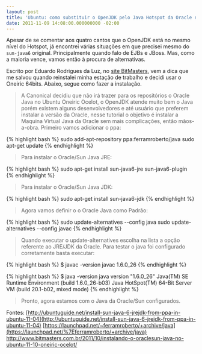 ```yaml
---
layout: post
title: 'Ubuntu: como substituir o OpenJDK pelo Java Hotspot da Oracle no 11.10'
date: 2011-11-09 14:08:00.000000000 -02:00
---
```

Apesar de se comentar aos quatro cantos que o OpenJDK está no mesmo nível do Hotspot, já encontrei várias situações em que precisei mesmo do `sun-java6` original. Principalmente quando falo de EJBs e JBoss. Mas, como a maioria vence, vamos então à procura de alternativas.

Escrito por Eduardo Rodrigues da Luz, no [site BitMasters](http://www.bitmasters.com.br/2011/10/instalando-o-oraclesun-java-no-ubuntu-11-10-oneiric-ocelot/), vem a dica que me salvou quando reinstalei minha estação de trabalho e decidi usar o Oneiric 64bits. Abaixo, segue como fazer a instalação.

>A Canonical decidiu que não irá trazer para os repositórios o Oracle Java no Ubuntu Oneiric Ocelot, o OpenJDK atende muito bem o Java porém existem alguns desenvolvedores e até usuário que preferem instalar a versão da Oracle, nesse tutorial o objetivo é instalar a Maquina Virtual Java da Oracle sem mais complicações, então mãos-a-obra.
> Primeiro vamos adicionar o ppa:

{% highlight bash %}
sudo add-apt-repository ppa:ferramroberto/java
sudo apt-get update
{% endhighlight %}

> Para instalar o Oracle/Sun Java JRE:

{% highlight bash %}
sudo apt-get install sun-java6-jre sun-java6-plugin
{% endhighlight %}
 
> Para instalar o Oracle/Sun Java JDK:

{% highlight bash %}
sudo apt-get install sun-java6-jdk
{% endhighlight %}

> Agora vamos definir o o Oracle Java como Padrão:

{% highlight bash %}
sudo update-alternatives --config java
sudo update-alternatives --config javac
{% endhighlight %}
 
> Quando executar o update-alternatives escolha na lista a opção referente ao JRE/JDK da Oracle. Para testar o java foi configurado corretamente basta executar:

{% highlight bash %}
$ javac -version
javac 1.6.0_26
{% endhighlight %}
 
{% highlight bash %}
$ java -version
java version "1.6.0_26"
Java(TM) SE Runtime Environment (build 1.6.0_26-b03)
Java HotSpot(TM) 64-Bit Server VM (build 20.1-b02, mixed mode)
{% endhighlight %}

>Pronto, agora estamos com o Java da Oracle/Sun configurados.

Fontes:
[http://ubuntuguide.net/install-sun-java-6-jrejdk-from-ppa-in-ubuntu-11-04](http://ubuntuguide.net/install-sun-java-6-jrejdk-from-ppa-in-ubuntu-11-04)
[https://launchpad.net/~ferramroberto/+archive/java](https://launchpad.net/%7Eferramroberto/+archive/java)
http://www.bitmasters.com.br/2011/10/instalando-o-oraclesun-java-no-ubuntu-11-10-oneiric-ocelot/

